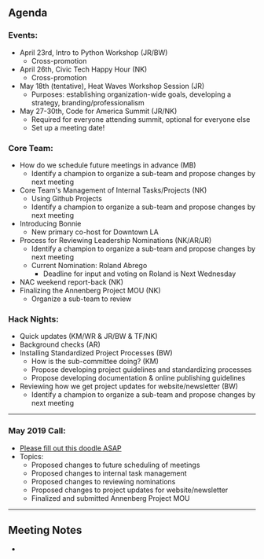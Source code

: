 ## Agenda

### Events:
* April 23rd, Intro to Python Workshop (JR/BW)
  * Cross-promotion
* April 26th, Civic Tech Happy Hour (NK)
  * Cross-promotion
* May 18th (tentative), Heat Waves Workshop Session (JR)
  * Purposes: establishing organization-wide goals, developing a strategy, branding/professionalism
* May 27-30th, Code for America Summit (JR/NK)
  * Required for everyone attending summit, optional for everyone else
  * Set up a meeting date!

### Core Team:
* How do we schedule future meetings in advance (MB)
  * Identify a champion to organize a sub-team and propose changes by next meeting
* Core Team's Management of Internal Tasks/Projects (NK)
  * Using Github Projects
  * Identify a champion to organize a sub-team and propose changes by next meeting
* Introducing Bonnie
  * New primary co-host for Downtown LA
* Process for Reviewing Leadership Nominations (NK/AR/JR)
  * Identify a champion to organize a sub-team and propose changes by next meeting
  * Current Nomination: Roland Abrego
    * Deadline for input and voting on Roland is Next Wednesday
* NAC weekend report-back (NK)
* Finalizing the Annenberg Project MOU (NK)
  * Organize a sub-team to review

### Hack Nights:
* Quick updates (KM/WR & JR/BW & TF/NK)
* Background checks (AR)
* Installing Standardized Project Processes (BW)
  * How is the sub-committee doing? (KM)
  * Propose developing project guidelines and standardizing processes
  * Propose developing documentation & online publishing guidelines 
* Reviewing how we get project updates for website/newsletter (BW)
  * Identify a champion to organize a sub-team and propose changes by next meeting

---
### May 2019 Call:
* [Please fill out this doodle ASAP](https://doodle.com/poll/2pmaviuq4zeuakh7)
* Topics:
  * Proposed changes to future scheduling of meetings
  * Proposed changes to internal task management
  * Proposed changes to reviewing nominations
  * Proposed changes to project updates for website/newsletter
  * Finalized and submitted Annenberg Project MOU
  
---
## Meeting Notes
* 
